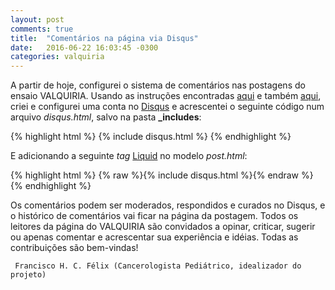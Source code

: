 ```yaml
---
layout: post
comments: true
title:  "Comentários na página via Disqus"
date:   2016-06-22 16:03:45 -0300
categories: valquiria
---
```


A partir de hoje, configurei o sistema de comentários nas postagens do ensaio VALQUIRIA. Usando as instruções encontradas [aqui](https://help.disqus.com/customer/portal/articles/472138-jekyll-installation-instructions) e também [aqui](http://sgeos.github.io/jekyll/disqus/2016/02/14/adding-disqus-to-a-jekyll-blog.html), criei e configurei uma conta no [Disqus](https://disqus.com) e acrescentei o seguinte código num arquivo _disqus.html_, salvo na pasta **\_includes**:

{% highlight html %}
{% include disqus.html %}
{% endhighlight %}

E adicionando a seguinte _tag_ [Liquid](https://github.com/Shopify/liquid/wiki/liquid-for-designers) no modelo _post.html_:

{% highlight html %}
{% raw %}{% include disqus.html %}{% endraw %}
{% endhighlight %}

Os comentários podem ser moderados, respondidos e curados no Disqus, e o histórico de comentários vai ficar na página da postagem. Todos os leitores da página do VALQUIRIA são convidados a opinar, criticar, sugerir ou apenas comentar e acrescentar sua experiência e idéias. Todas as contribuições são bem-vindas!

``` Francisco H. C. Félix (Cancerologista Pediátrico, idealizador do projeto)```
